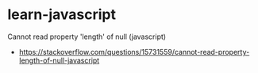 # learn-javascript

Cannot read property 'length' of null (javascript)
- https://stackoverflow.com/questions/15731559/cannot-read-property-length-of-null-javascript
